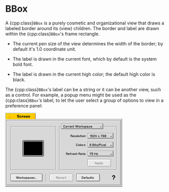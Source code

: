# BBox

A {cpp:class}`BBox` is a purely cosmetic and organizational view that
draws a labeled border around its (view) children. The border and label are
drawn within the {cpp:class}`BBox`'s frame rectangle.

- The current pen size of the view determines the width of the border; by
default it's 1.0 coordinate unit.

- The label is drawn in the current font, which by default is the system
bold font.

- The label is drawn in the current high color; the default high color is
black.

The {cpp:class}`BBox`'s label can be a string or it can be another view,
such as a control. For example, a popup menu might be used as the
{cpp:class}`BBox`'s label, to let the user select a group of options to
view in a preference panel:

![Example BBox](./_static/images/box_screen.png)

